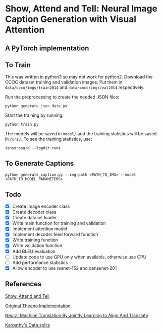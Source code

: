 # Show, Attend and Tell: Neural Image Caption Generation with Visual Attention

## A PyTorch implementation

## To Train

This was written in python3 so may not work for python2. Download the COOC dataset training and validation
images. Put them in `data/coco/imgs/train2014` and `data/coco/imgs/val2014` respectively.

Run the preprocessing to create the needed JSON files:

```python3
python generate_json_data.py
```

Start the training by running:

```python3
python train.py
```

The models will be saved in `model/` and the training statistics will be saved in `runs/`. To see the
training statistics, use:

```python3
tensorboard --logdir runs
```

## To Generate Captions

```python3
python generate_caption.py --img-path <PATH_TO_IMG> --model <PATH_TO_MODEL_PARAMETERS>
```

## Todo

- [x] Create image encoder class
- [x] Create decoder class
- [x] Create dataset loader
- [x] Write main function for training and validation
- [x] Implement attention model
- [x] Implement decoder feed forward function
- [x] Write training function
- [x] Write validation function
- [x] Add BLEU evaluation
- [ ] Update code to use GPU only when available, otherwise use CPU
- [ ] Add performance statistics
- [x] Allow encoder to use resnet-152 and densenet-201

## References

[Show, Attend and Tell](https://arxiv.org/pdf/1502.03044.pdf)

[Original Theano Implementation](https://github.com/kelvinxu/arctic-captions)

[Neural Machine Translation By Jointly Learning to Align And Translate](https://arxiv.org/pdf/1409.0473.pdf)

[Karpathy's Data splits](https://cs.stanford.edu/people/karpathy/deepimagesent/)
